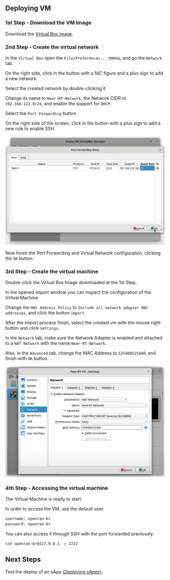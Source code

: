 ## Deploying VM

### 1st Step - Download the VM Image
Download the [Virtual Box image](https://drive.google.com/file/d/1X1eNDJQCD5gxfRPwFnXYsnrkxNLhmcsS).

### 2nd Step - Create the virtual network

In the `Virtual Box` open the `File/Preferences...` menu, and go the `Network` tab.

On the right side, click in the button with a NIC figure and a plus sign to add a new network.

Select the created network by double-clicking it.

Change its name to `Near-RT-Network`, the Network CIDR to `192.168.122.0/24`, and enable the support for `DHCP`.

Select the `Port Forwarding` button.

On the right side of the screen, click in the button with a plus sign to add a new rule to enable SSH.

![network port](figs/vb-port.jpg)

Now finish the Port Forwarding and Virtual Network configuration, clicking the `OK` button.

### 3rd Step - Create the virtual machine

Double-click the Virtual Box Image downloaded at the 1st Step.

In the opened import window you can inspect the configuration of the Virtual Machine.

Change the `MAC Address Policy` to `Include all network adapter MAC addresses`, and click the button `import`.

After the import process finish, select the created vm with the mouse right button and click `Settings`.

In the `Network` tab, make sure the Network Adapter is enabled and attached to a `NAT Network` with the name `Near-RT-Network`.

Also, in the `Advanced` tab, change the MAC Address to `525400525400`, and finish with `OK` button.

![network port](figs/vb-mac.jpg)

### 4th Step - Accessing the virtual machine

The Virtual Machine is ready to start.

In order to access the VM, use the default user.
``` bash
username: openran-br
password: openran-br
```

You can also access it through SSH with the port forwarded previously.
```bash
ssh openran-br@127.0.0.1 -p 2222
```

## Next Steps

Test the deploy of an xApp [(Deploying xApps)](docs/xapp.md).
